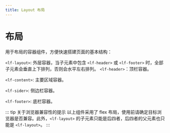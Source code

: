 ```yaml
---
title: Layout 布局
---
```

# 布局

用于布局的容器组件，方便快速搭建页面的基本结构：

```<lf-layout>```: 外层容器，当子元素中包含 ```<lf-header>``` 或 ```<lf-footer>``` 时，全部子元素会垂直上下排列，否则会水平左右排列。
```<lf-header>```：顶栏容器。

```<lf-content>```: 主要区域容器。

```<lf-sider>```: 侧边栏容器。

```<lf-footer>```: 底栏容器。

::: tip 关于浏览器兼容性的提示
以上组件采用了 flex 布局，使用前请确定目标浏览器是否兼容。此外，```<lf-layout>``` 的子元素只能是后四者，后四者的父元素也只能是 ```<lf-layout>```。
:::

<ClientOnly>
<layout-demo-1></layout-demo-1>
<layout-demo-2></layout-demo-2>
<layout-demo-3></layout-demo-3>
</ClientOnly>
